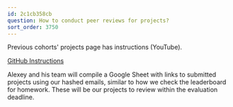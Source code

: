 ```yaml
---
id: 2c1cb358cb
question: How to conduct peer reviews for projects?
sort_order: 3750
---
```


Previous cohorts' projects page has instructions (YouTube).

[GitHub Instructions](https://github.com/DataTalksClub/machine-learning-zoomcamp/blob/master/cohorts/2022/projects.md#midterm-project)

Alexey and his team will compile a Google Sheet with links to submitted projects using our hashed emails, similar to how we check the leaderboard for homework. These will be our projects to review within the evaluation deadline.
